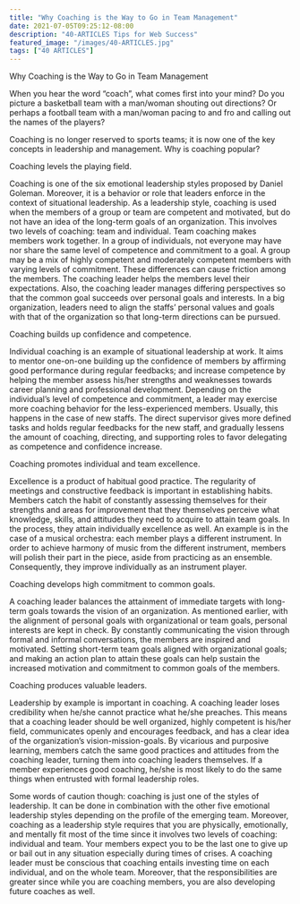 ```yaml
---
title: "Why Coaching is the Way to Go in Team Management"
date: 2021-07-05T09:25:12-08:00
description: "40-ARTICLES Tips for Web Success"
featured_image: "/images/40-ARTICLES.jpg"
tags: ["40 ARTICLES"]
---
```


Why Coaching is the Way to Go in Team Management


When you hear the word “coach”, what comes first into your mind? Do you picture a basketball team with a man/woman shouting out directions? Or perhaps a football team with a man/woman pacing to and fro and calling out the names of the players? 

Coaching is no longer reserved to sports teams; it is now one of the key concepts in leadership and management. Why is coaching popular?
 
Coaching levels the playing field.

Coaching is one of the six emotional leadership styles proposed by Daniel Goleman. Moreover, it is a behavior or role that leaders enforce in the context of situational leadership. As a leadership style, coaching is used when the members of a group or team are competent and motivated, but do not have an idea of the long-term goals of an organization. This involves two levels of coaching: team and individual. Team coaching makes members work together. In a group of individuals, not everyone may have nor share the same level of competence and commitment to a goal. A group may be a mix of highly competent and moderately competent members with varying levels of commitment. These differences can cause friction among the members. The coaching leader helps the members level their expectations. Also, the coaching leader manages differing perspectives so that the common goal succeeds over personal goals and interests. In a big organization, leaders need to align the staffs’ personal values and goals with that of the organization so that long-term directions can be pursued.

Coaching builds up confidence and competence.

Individual coaching is an example of situational leadership at work. It aims to mentor one-on-one building up the confidence of members by affirming good performance during regular feedbacks; and increase competence by helping the member assess his/her strengths and weaknesses towards career planning and professional development. Depending on the individual’s level of competence and commitment, a leader may exercise more coaching behavior for the less-experienced members. Usually, this happens in the case of new staffs. The direct supervisor gives more defined tasks and holds regular feedbacks for the new staff, and gradually lessens the amount of coaching, directing, and supporting roles to favor delegating as competence and confidence increase.

Coaching promotes individual and team excellence.

Excellence is a product of habitual good practice. The regularity of meetings and constructive feedback is important in establishing habits. Members catch the habit of constantly assessing themselves for their strengths and areas for improvement that they themselves perceive what knowledge, skills, and attitudes they need to acquire to attain team goals. In the process, they attain individually excellence as well. An example is in the case of a musical orchestra: each member plays a different instrument. In order to achieve harmony of music from the different instrument, members will polish their part in the piece, aside from practicing as an ensemble. Consequently, they improve individually as an instrument player. 

Coaching develops high commitment to common goals.

A coaching leader balances the attainment of immediate targets with long-term goals towards the vision of an organization. As mentioned earlier, with the alignment of personal goals with organizational or team goals, personal interests are kept in check. By constantly communicating the vision through formal and informal conversations, the members are inspired and motivated. Setting short-term team goals aligned with organizational goals; and making an action plan to attain these goals can help sustain the increased motivation and commitment to common goals of the members.

Coaching produces valuable leaders.

Leadership by example is important in coaching. A coaching leader loses credibility when he/she cannot practice what he/she preaches. This means that a coaching leader should be well organized, highly competent is his/her field, communicates openly and encourages feedback, and has a clear idea of the organization’s vision-mission-goals. By vicarious and purposive learning, members catch the same good practices and attitudes from the coaching leader, turning them into coaching leaders themselves. If a member experiences good coaching, he/she is most likely to do the same things when entrusted with formal leadership roles.

Some words of caution though: coaching is just one of the styles of leadership. It can be done in combination with the other five emotional leadership styles depending on the profile of the emerging team. Moreover, coaching as a leadership style requires that you are physically, emotionally, and mentally fit most of the time since it involves two levels of coaching: individual and team. Your members expect you to be the last one to give up or bail out in any situation especially during times of crises. A coaching leader must be conscious that coaching entails investing time on each individual, and on the whole team. Moreover, that the responsibilities are greater since while you are coaching members, you are also developing future coaches as well. 

